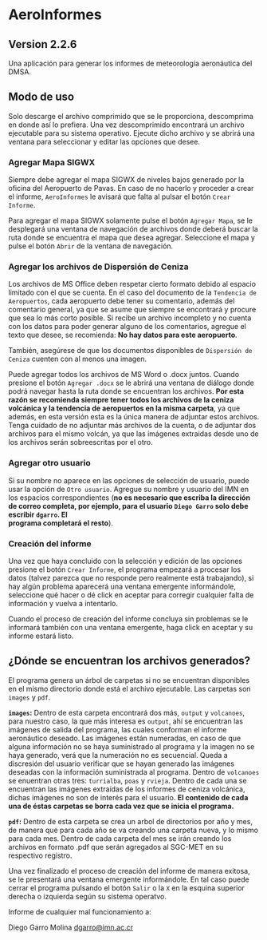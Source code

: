 # AeroInformes
## Version 2.2.6

Una aplicación para generar los informes de meteorología aeronáutica del DMSA.

## Modo de uso

Solo descarge el archivo comprimido que se le proporciona, descomprima en donde así lo prefiera.
Una vez descomprimido encontrará un archivo ejecutable para su sistema operativo. Ejecute dicho archivo
y se abrirá una ventana para seleccionar y editar las opciones que desee.

### Agregar Mapa SIGWX

Siempre debe agregar el mapa SIGWX de niveles bajos generado por la oficina del Aeropuerto de Pavas.
En caso de no hacerlo y proceder a crear el informe, `AeroInformes` le avisará que falta al pulsar el
botón `Crear Informe`. 

Para agregar el mapa SIGWX solamente pulse el botón `Agregar Mapa`, se le desplegará una ventana de navegación
de archivos donde deberá buscar la ruta donde se encuentra el mapa que desea agregar. Seleccione el mapa y
pulse el botón `Abrir` de la ventana de navegación.

### Agregar los archivos de Dispersión de Ceniza

Los archivos de MS Office deben respetar cierto formato debido al espacio limitado con el que se cuenta.
En el caso del documento de la `Tendencia de Aeropuertos`, cada aeropuerto debe tener su comentario, 
además del comentario general, ya que se asume que siempre se encontrará y procure que sea lo más corto 
posible. Si recibe un archivo incompleto y no cuenta con los datos para poder generar alguno de los 
comentarios, agregue el texto que desee, se recomienda: **No hay datos para este aeropuerto**.

También, asegúrese de que los documentos disponibles de `Dispersión de Ceniza` cuenten con al menos una
imagen.

Puede agregar todos los archivos de MS Word o .docx juntos. Cuando presione el botón `Agregar .docx` se
le abrirá una ventana de diálogo donde podrá navegar hasta la ruta donde se encuentran los archivos.
**Por esta razón se recomienda siempre tener todos los archivos de la ceniza volcánica y la tendencia de
aeropuertos en la misma carpeta**, ya que además, en esta versión esta es la única manera de adjuntar
estos archivos. Tenga cuidado de no adjuntar más archivos de la cuenta, o de adjuntar dos archivos para
el mismo volcán, ya que las imágenes extraidas desde uno de los archivos serán sobreescritas por el otro.

### Agregar otro usuario

Si su nombre no aparece en las opciones de selección de usuario, puede usar la opción de `Otro usuario`. 
Agregue su nombre y usuario del IMN en los espacios correspondientes (**no es necesario que escriba la 
dirección de correo completa, por ejemplo, para el usuario `Diego Garro` solo debe escribir `dgarro`. El   
programa completará el resto**).

### Creación del informe

Una vez que haya concluido con la selección y edición de las opciones presione el botón `Crear Informe`,
el programa empezará a procesar los datos (talvez parezca que no responde pero realmente está trabajando),
si hay algún problema aparecerá una ventana emergente informándole, seleccione qué hacer o dé click en aceptar para corregir cualquier falta de información y vuelva a intentarlo.

Cuando el proceso de creación del informe concluya sin problemas se le informará también con una ventana
emergente, haga click en aceptar y su informe estará listo.

## ¿Dónde se encuentran los archivos generados?

El programa genera un árbol de carpetas si no se encuentran disponibles en el mismo directorio donde está
el archivo ejecutable. Las carpetas son `images` y `pdf`.

**`images`:** Dentro de esta carpeta encontrará dos más, `output` y `volcanoes`, para nuestro caso, la que
más interesa es `output`, ahí se encuentran las imágenes de salida del programa, las cuales conforman el
informe aeronáutico deseado. Las imágenes están numeradas, en caso de que alguna información no se haya
suministrado al programa y la imagen no se haya generado, verá que la numeración no es secuencial. Queda a
discresión del usuario verificar que se hayan generado las imágenes deseadas con la información suministrada
al programa. Dentro de `volcanoes` se enuentran otras tres: `turrialba`, `poas` y `rvieja`. Dentro de cada una
se encuentran las imágenes extraídas de los informes de ceniza volcánica, dichas imágenes no son de interés
para el usuario. **El contenido de cada una de éstas carpetas se borra cada vez que se inicia el programa.**

**`pdf`:** Dentro de esta carpeta se crea un arbol de directorios por año y mes, de manera que para cada año se
va creando una carpeta nueva, y lo mismo para cada mes. Dentro de cada carpeta del mes se irán creando los
archivos en formato .pdf que serán agregados al SGC-MET en su respectivo registro.

Una vez finalizado el proceso de creación del informe de manera exitosa, se le presentará una ventana 
emergente informándole. En tal caso puede cerrar el programa pulsando el botón `Salir` o la `X` en la 
esquina superior derecha o izquierda según su sistema operatvo.


Informe de cualquier mal funcionamiento a:

Diego Garro Molina
dgarro@imn.ac.cr